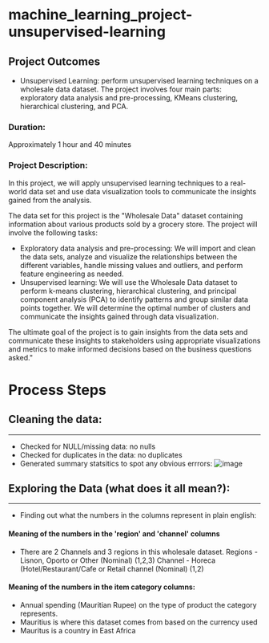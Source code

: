 # machine_learning_project-unsupervised-learning

## Project Outcomes
- Unsupervised Learning: perform unsupervised learning techniques on a wholesale data dataset. The project involves four main parts: exploratory data analysis and pre-processing, KMeans clustering, hierarchical clustering, and PCA.
### Duration:
Approximately 1 hour and 40 minutes
### Project Description:
In this project, we will apply unsupervised learning techniques to a real-world data set and use data visualization tools to communicate the insights gained from the analysis.

The data set for this project is the "Wholesale Data" dataset containing information about various products sold by a grocery store.
The project will involve the following tasks:

-	Exploratory data analysis and pre-processing: We will import and clean the data sets, analyze and visualize the relationships between the different variables, handle missing values and outliers, and perform feature engineering as needed.
-	Unsupervised learning: We will use the Wholesale Data dataset to perform k-means clustering, hierarchical clustering, and principal component analysis (PCA) to identify patterns and group similar data points together. We will determine the optimal number of clusters and communicate the insights gained through data visualization.

The ultimate goal of the project is to gain insights from the data sets and communicate these insights to stakeholders using appropriate visualizations and metrics to make informed decisions based on the business questions asked."

# Process Steps
## Cleaning the data:

---
- Checked for NULL/missing data: no nulls
- Checked for duplicates in the data: no duplicates
- Generated summary statsitics to spot any obvious errrors:
![image](https://github.com/Christopher-DSA/Unsupervised-Learning-Project/assets/132075292/f5ad5388-e8ea-4b9c-b255-a5373dbf648e)
  
## Exploring the Data (what does it all mean?):

---

- Finding out what the numbers in the columns represent in plain english:

####  Meaning of the numbers in the 'region' and 'channel' columns
- There are 2 Channels and 3 regions in this wholesale dataset.
Regions - Lisnon, Oporto or Other (Nominal) (1,2,3)
Channel - Horeca (Hotel/Restaurant/Cafe or Retail channel (Nominal) (1,2)

#### Meaning of the numbers in the item category columns:
- Annual spending (Mauritian Rupee) on the type of product the category represents.
- Mauritius is where this dataset comes from based on the currency used
- Mauritus is a country in East Africa


